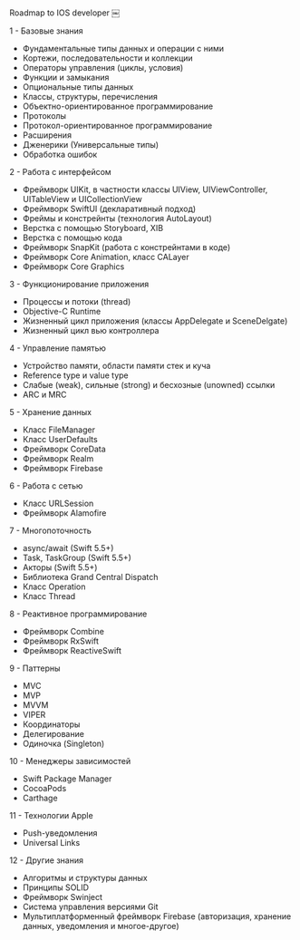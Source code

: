 Roadmap to IOS developer
￼

1 - Базовые знания
* Фундаментальные типы данных и операции с ними
* Кортежи, последовательности и коллекции
* Операторы управления (циклы, условия)
* Функции и замыкания
* Опциональные типы данных
* Классы, структуры, перечисления
* Объектно-ориентированное программирование
* Протоколы
* Протокол-ориентированное программирование
* Расширения
* Дженерики (Универсальные типы)
* Обработка ошибок


2 - Работа с интерфейсом
* Фреймворк UIKit, в частности классы UIView, UIViewController, UITableView и UICollectionView
* Фреймворк SwiftUI (декларативный подход)
* Фреймы и констрейнты (технология AutoLayout)
* Верстка с помощью Storyboard, XIB
* Верстка с помощью кода
* Фреймворк SnapKit (работа с констрейнтами в коде)
* Фреймворк Core Animation, класс CALayer
* Фреймворк Core Graphics


3 - Функционирование приложения
* Процессы и потоки (thread)
* Objective-C Runtime
* Жизненный цикл приложения (классы AppDelegate и SceneDelgate)
* Жизненный цикл вью контроллера

4 - Управление памятью
* Устройство памяти, области памяти стек и куча
* Reference type и value type
* Слабые (weak), сильные (strong) и бесхозные (unowned) ссылки
* ARC и MRC

5 - Хранение данных
* Класс FileManager
* Класс UserDefaults
* Фреймворк CoreData
* Фреймворк Realm
* Фреймворк Firebase

6 - Работа с сетью
* Класс URLSession
* Фреймворк Alamofire

7 - Многопоточность
* async/await (Swift 5.5+)
* Task, TaskGroup (Swift 5.5+)
* Акторы (Swift 5.5+)
* Библиотека Grand Central Dispatch
* Класс Operation
* Класс Thread

8 - Реактивное программирование
* Фреймворк Combine
* Фреймворк RxSwift
* Фреймворк ReactiveSwift

9 - Паттерны
* MVC
* MVP
* MVVM
* VIPER
* Координаторы
* Делегирование
* Одиночка (Singleton)

10 - Менеджеры зависимостей
* Swift Package Manager
* CocoaPods
* Carthage

11 - Технологии Apple
* Push-уведомления 
* Universal Links

12 - Другие знания
* Алгоритмы и структуры данных
* Принципы SOLID
* Фреймворк Swinject
* Система управления версиями Git
* Мультиплатформенный фреймворк Firebase (авторизация, хранение данных, уведомления и многое-другое)
